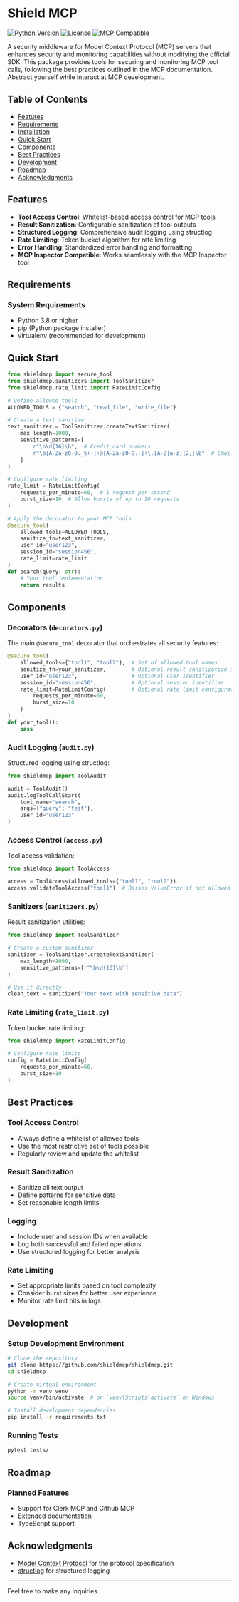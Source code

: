 # Shield MCP

[![Python Version](https://img.shields.io/badge/python-3.8%2B-blue)](https://www.python.org/downloads/)
[![License](https://img.shields.io/badge/license-MIT-green)](LICENSE)
[![MCP Compatible](https://img.shields.io/badge/MCP-Compatible-blue)](https://modelcontextprotocol.io)

A security middleware for Model Context Protocol (MCP) servers that enhances security and monitoring capabilities without modifying the official SDK. This package provides tools for securing and monitoring MCP tool calls, following the best practices outlined in the MCP documentation. Abstract yourself while interact at MCP development.

## Table of Contents
- [Features](#features)
- [Requirements](#requirements)
- [Installation](#installation)
- [Quick Start](#quick-start)
- [Components](#components)
- [Best Practices](#best-practices)
- [Development](#development)
- [Roadmap](#roadmap)
- [Acknowledgments](#acknowledgments)

## Features
- **Tool Access Control**: Whitelist-based access control for MCP tools
- **Result Sanitization**: Configurable sanitization of tool outputs
- **Structured Logging**: Comprehensive audit logging using structlog
- **Rate Limiting**: Token bucket algorithm for rate limiting
- **Error Handling**: Standardized error handling and formatting
- **MCP Inspector Compatible**: Works seamlessly with the MCP Inspector tool

## Requirements

### System Requirements
- Python 3.8 or higher
- pip (Python package installer)
- virtualenv (recommended for development)

## Quick Start

```python
from shieldmcp import secure_tool
from shieldmcp.sanitizers import ToolSanitizer
from shieldmcp.rate_limit import RateLimitConfig

# Define allowed tools
ALLOWED_TOOLS = {"search", "read_file", "write_file"}

# Create a text sanitizer
text_sanitizer = ToolSanitizer.createTextSanitizer(
    max_length=1000,
    sensitive_patterns=[
        r"\b\d{16}\b",  # Credit card numbers
        r"\b[A-Za-z0-9._%+-]+@[A-Za-z0-9.-]+\.[A-Z|a-z]{2,}\b"  # Email addresses
    ]
)

# Configure rate limiting
rate_limit = RateLimitConfig(
    requests_per_minute=60,  # 1 request per second
    burst_size=10  # Allow bursts of up to 10 requests
)

# Apply the decorator to your MCP tools
@secure_tool(
    allowed_tools=ALLOWED_TOOLS,
    sanitize_fn=text_sanitizer,
    user_id="user123",
    session_id="session456",
    rate_limit=rate_limit
)
def search(query: str):
    # Your tool implementation
    return results
```

## Components

### Decorators (`decorators.py`)
The main `@secure_tool` decorator that orchestrates all security features:

```python
@secure_tool(
    allowed_tools={"tool1", "tool2"},  # Set of allowed tool names
    sanitize_fn=your_sanitizer,        # Optional result sanitization function
    user_id="user123",                 # Optional user identifier
    session_id="session456",           # Optional session identifier
    rate_limit=RateLimitConfig(        # Optional rate limit configuration
        requests_per_minute=60,
        burst_size=10
    )
)
def your_tool():
    pass
```

### Audit Logging (`audit.py`)
Structured logging using structlog:

```python
from shieldmcp import ToolAudit

audit = ToolAudit()
audit.logToolCallStart(
    tool_name="search",
    args={"query": "test"},
    user_id="user123"
)
```

### Access Control (`access.py`)
Tool access validation:

```python
from shieldmcp import ToolAccess

access = ToolAccess(allowed_tools={"tool1", "tool2"})
access.validateToolAccess("tool1")  # Raises ValueError if not allowed
```

### Sanitizers (`sanitizers.py`)
Result sanitization utilities:

```python
from shieldmcp import ToolSanitizer

# Create a custom sanitizer
sanitizer = ToolSanitizer.createTextSanitizer(
    max_length=1000,
    sensitive_patterns=[r"\b\d{16}\b"]
)

# Use it directly
clean_text = sanitizer("Your text with sensitive data")
```

### Rate Limiting (`rate_limit.py`)
Token bucket rate limiting:

```python
from shieldmcp import RateLimitConfig

# Configure rate limits
config = RateLimitConfig(
    requests_per_minute=60,
    burst_size=10
)
```

## Best Practices

### Tool Access Control
- Always define a whitelist of allowed tools
- Use the most restrictive set of tools possible
- Regularly review and update the whitelist

### Result Sanitization
- Sanitize all text output
- Define patterns for sensitive data
- Set reasonable length limits

### Logging
- Include user and session IDs when available
- Log both successful and failed operations
- Use structured logging for better analysis

### Rate Limiting
- Set appropriate limits based on tool complexity
- Consider burst sizes for better user experience
- Monitor rate limit hits in logs

## Development

### Setup Development Environment
```bash
# Clone the repository
git clone https://github.com/shieldmcp/shieldmcp.git
cd shieldmcp

# Create virtual environment
python -m venv venv
source venv/bin/activate  # or `venv\Scripts\activate` on Windows

# Install development dependencies
pip install -r requirements.txt
```

### Running Tests
```bash
pytest tests/
```

## Roadmap

### Planned Features
- Support for Clerk MCP and Github MCP
- Extended documentation
- TypeScript support

## Acknowledgments

- [Model Context Protocol](https://modelcontextprotocol.io) for the protocol specification
- [structlog](https://www.structlog.org/) for structured logging

---

Feel free to make any inquiries.
